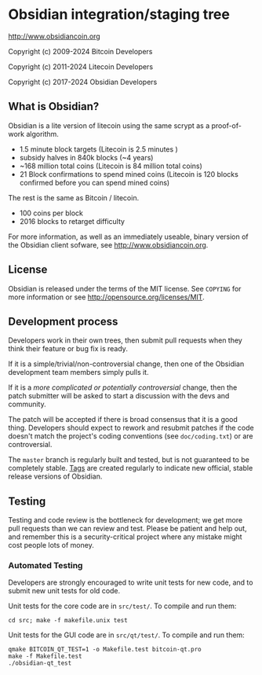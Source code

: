 Obsidian integration/staging tree
================================

http://www.obsidiancoin.org

Copyright (c) 2009-2024 Bitcoin Developers

Copyright (c) 2011-2024 Litecoin Developers

Copyright (c) 2017-2024 Obsidian Developers

What is Obsidian?
----------------

Obsidian is a lite version of litecoin using the same scrypt as a proof-of-work algorithm.
 - 1.5 minute block targets (Litecoin is 2.5 minutes )
 - subsidy halves in 840k blocks (~4 years)
 - ~168 million total coins (Litecoin is 84 million total coins)
 - 21 Block confirmations to spend mined coins (Litecoin is 120 blocks confirmed before you can spend mined coins)

The rest is the same as Bitcoin / litecoin.
 - 100 coins per block
 - 2016 blocks to retarget difficulty

For more information, as well as an immediately useable, binary version of
the Obsidian client sofware, see http://www.obsidiancoin.org.

License
-------

Obsidian is released under the terms of the MIT license. See `COPYING` for more
information or see http://opensource.org/licenses/MIT.

Development process
-------------------

Developers work in their own trees, then submit pull requests when they think
their feature or bug fix is ready.

If it is a simple/trivial/non-controversial change, then one of the Obsidian
development team members simply pulls it.

If it is a *more complicated or potentially controversial* change, then the patch
submitter will be asked to start a discussion with the devs and community.

The patch will be accepted if there is broad consensus that it is a good thing.
Developers should expect to rework and resubmit patches if the code doesn't
match the project's coding conventions (see `doc/coding.txt`) or are
controversial.

The `master` branch is regularly built and tested, but is not guaranteed to be
completely stable. [Tags](https://github.com/obsidian-project/obsidian/tags) are created
regularly to indicate new official, stable release versions of Obsidian.

Testing
-------

Testing and code review is the bottleneck for development; we get more pull
requests than we can review and test. Please be patient and help out, and
remember this is a security-critical project where any mistake might cost people
lots of money.

### Automated Testing

Developers are strongly encouraged to write unit tests for new code, and to
submit new unit tests for old code.

Unit tests for the core code are in `src/test/`. To compile and run them:

    cd src; make -f makefile.unix test

Unit tests for the GUI code are in `src/qt/test/`. To compile and run them:

    qmake BITCOIN_QT_TEST=1 -o Makefile.test bitcoin-qt.pro
    make -f Makefile.test
    ./obsidian-qt_test

